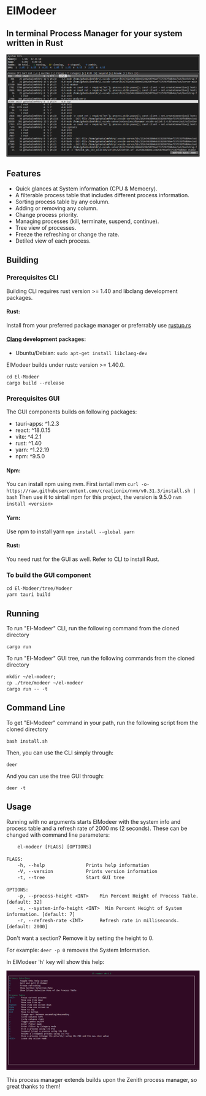 # ElModeer

## In terminal Process Manager for your system written in Rust

<img src="./assets/el-modeer_screenshot.png" alt="Running ElModeer on Linux">

## Features

- Quick glances at System information (CPU & Memoery).
- A filterable process table that includes different process information.
- Sorting process table by any column.
- Adding or removing any column. 
- Change process priority.
- Managing processes (kill, terminate, suspend, continue).
- Tree view of processes.
- Freeze the refreshing or change the rate.
- Detiled view of each process.


## Building

### Prerequisites CLI

Building CLI requires rust version >= 1.40 and libclang development packages.

#### Rust:
Install from your preferred package manager or preferrably use [rustup.rs](https://rustup.rs/)

#### [Clang](https://clang.llvm.org/) development packages:
- Ubuntu/Debian:
`sudo apt-get install libclang-dev`

ElModeer builds under rustc version >= 1.40.0.

```
cd El-Modeer
cargo build --release
```

### Prerequisites GUI

The GUI components builds on following packages:
 - tauri-apps: ^1.2.3
 - react: ^18.0.15
 - vite: ^4.2.1
 - rust: ^1.40
 - yarn: ^1.22.19
 - npm: ^9.5.0


#### Npm:
You can install npm using nvm. First isntall nvm
```curl -o- https://raw.githubusercontent.com/creationix/nvm/v0.31.3/install.sh | bash```
Then use it to sintall npm for this project, the version is 9.5.0
```nvm install <version>```

#### Yarn:
Use npm to install yarn
```npm install --global yarn```

#### Rust:
You need rust for the GUI as well. Refer to CLI to install Rust.

### To build the GUI component
```
cd El-Modeer/tree/Modeer
yarn tauri build
```



## Running
To run "El-Modeer" CLI, run the following command from the cloned directory
```
cargo run
```

To run "El-Modeer" GUI tree, run the following commands from the cloned directory
```
mkdir ~/el-modeer;
cp ./tree/modeer ~/el-modeer
cargo run -- -t
```
## Command Line
To get "El-Modeer" command in your path, run the following script from the cloned directory
```
bash install.sh
```

Then, you can use the CLI simply through:
```
deer
```
And you can use the tree GUI through:
```
deer -t
```

## Usage

Running with no arguments starts ElModeer with the system info and process table and a refresh rate of 2000 ms (2 seconds). These can be changed with command line parameters:

```USAGE:
    el-modeer [FLAGS] [OPTIONS]

FLAGS:
    -h, --help               Prints help information
    -V, --version            Prints version information
    -t, --tree               Start GUI tree

OPTIONS:
    -p, --process-height <INT>    Min Percent Height of Process Table. [default: 32]
    -s, --system-info-height <INT>  Min Percent Height of System information. [default: 7]
    -r, --refresh-rate <INT>      Refresh rate in milliseconds. [default: 2000]
```

Don't want a section? Remove it by setting the height to 0. 

For example: ```deer -p 0``` removes the System Information.

In ElModeer 'h' key will show this help:

<img src="./assets/help.png" alt="Running ElModeer on Linux">


This process manager extends builds upon the Zenith process manager, so great thanks to them!
